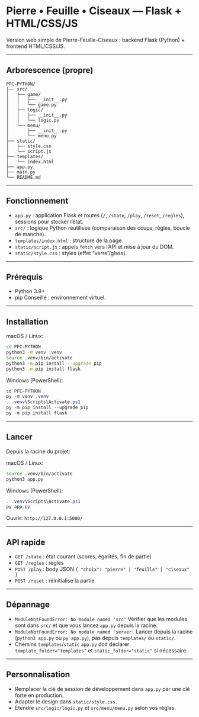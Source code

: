 # Pierre • Feuille • Ciseaux — Flask + HTML/CSS/JS

Version web simple de Pierre-Feuille-Ciseaux :
backend Flask (Python) + frontend HTML/CSS/JS.

---

## Arborescence (propre)

```
PFC-PYTHON/
├── src/
│   ├── game/
│   │   ├── __init__.py
│   │   └── game.py
│   ├── logic/
│   │   ├── __init__.py
│   │   └── logic.py
│   └── menu/
│       ├── __init__.py
│       └── menu.py
├── static/
│   ├── style.css
│   └── script.js
├── templates/
│   └── index.html
├── app.py
├── main.py
└── README.md
```

---

## Fonctionnement

* `app.py` : application Flask et routes (`/`, `/state`, `/play`, `/reset`, `/regles`), sessions pour stocker l’état.
* `src/` : logique Python réutilisée (comparaison des coups, règles, boucle de manche).
* `templates/index.html` : structure de la page.
* `static/script.js` : appels `fetch` vers l’API et mise à jour du DOM.
* `static/style.css` : styles (effet “verre”/glass).

---

## Prérequis

* Python 3.9+
* pip
  Conseillé : environnement virtuel.

---

## Installation

macOS / Linux:

```bash
cd PFC-PYTHON
python3 -m venv .venv
source .venv/bin/activate
python3 -m pip install --upgrade pip
python3 -m pip install flask
```

Windows (PowerShell):

```powershell
cd PFC-PYTHON
py -m venv .venv
. .venv\Scripts\Activate.ps1
py -m pip install --upgrade pip
py -m pip install flask
```

---

## Lancer

Depuis la racine du projet:

macOS / Linux:

```bash
source .venv/bin/activate
python3 app.py
```

Windows (PowerShell):

```powershell
. .venv\Scripts\Activate.ps1
py app.py
```

Ouvrir: `http://127.0.0.1:5000/`

---

## API rapide

* `GET /state` : état courant (scores, égalités, fin de partie)
* `GET /regles` : règles
* `POST /play` : body JSON `{ "choix": "pierre" | "feuille" | "ciseaux" }`
* `POST /reset` : réinitialise la partie

---

## Dépannage

* `ModuleNotFoundError: No module named 'src'`
  Vérifier que les modules sont dans `src/` et que vous lancez `app.py` depuis la racine.
* `ModuleNotFoundError: No module named 'server'`
  Lancer depuis la racine (`python3 app.py` ou `py app.py`), pas depuis `templates/` ou `static/`.
* Chemins `templates`/`static`
  `app.py` doit déclarer `template_folder="templates"` et `static_folder="static"` si nécessaire.

---

## Personnalisation

* Remplacer la clé de session de développement dans `app.py` par une clé forte en production.
* Adapter le design dans `static/style.css`.
* Étendre `src/logic/logic.py` et `src/menu/menu.py` selon vos règles.
